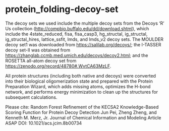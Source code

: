 # protein_folding-decoy-set
The decoy sets we used include the multiple decoy sets from the Decoys ‘R’ Us collection (http://compbio.buffalo.edu/dd/download.shtml), which include the 4state_reduced, fisa, fisa_casp3, hg_structal, ig_structal, ig_structal_hires, lattice_ssfit, lmds, and lmds_v2 decoy sets. The MOULDER decoy set1 was downloaded from https://salilab.org/decoys/; the I-TASSER decoy set-II was obtained from https://zhanglab.ccmb.med.umich.edu/decoys/decoy2.html; and the ROSETTA all-atom decoy set from https://zenodo.org/record/48780#.WvtCA63MzLF. 

All protein structures (including both native and decoys) were converted into their biological oligomerization state and prepared with the Protein Preparation Wizard, which adds missing atoms, optimizes the H-bond network, and performs energy minimization to clean up the structures for subsequent calculations. 

Please cite:
Random Forest Refinement of the KECSA2 Knowledge-Based Scoring Function for Protein Decoy Detection
Jun Pei, Zheng Zheng, and Kenneth M. Merz, Jr.
Journal of Chemical Information and Modeling Article ASAP
DOI: 10.1021/acs.jcim.8b00734
